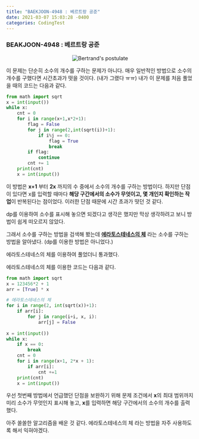 ```yaml
---
title: "BAEKJOON-4948 : 베르트랑 공준"
date: 2021-03-07 15:03:28 -0400
categories: CodingTest
---
```


### BEAKJOON-4948 : 베르트랑 공준
<center><img alt="Bertrand's postulate" src="https://res.cloudinary.com/code9b2n/image/upload/v1615105415/baekjoon/baek-4948-%EB%B2%A0%EB%A5%B4%ED%8A%B8%EB%9E%91_%EA%B3%B5%EC%A4%80.png"></center>

이 문제는 단순히 소수의 개수를 구하는 문제가 아니다.
매우 일반적인 방법으로 소수의 개수를 구했다면 시간초과가 떳을 것이다. (내가 그랬다 ㅠㅠ)
내가 이 문제를 처음 풀었을 때의 코드는 다음과 같다.

```python
from math import sqrt
x = int(input())
while x:
    cnt = 0
    for i in range(x+1,x*2+1):
        flag = False
        for j in range(2,int(sqrt(i))+1):
            if i%j == 0:
                flag = True
                break
        if flag:
            continue
        cnt += 1
    print(cnt)
    x = int(input())
```

이 방법은 **x+1** 부터 **2x** 까지의 수 중에서 소수의 개수를 구하는 방법이다. 하지만 단점이 있다면 x를 입력할 때마다 **해당 구간에서의 소수가 무엇이고, 몇 개인지 확인하는 작업**이 반복된다는 점이었다. 이러한 단점 때문에 시간 초과가 떳던 것 같다.

dp를 이용하여 소수를 표시해 놓으면 되겠다고 생각은 했지만 막상 생각하려고 보니 방법이 쉽게 떠오르지 않았다.

그래서 소수를 구하는 방법을 검색해 봤는데 [**에라토스테네스의 체**](https://9b2n.github.io/algorithm/Algo-Sieve_of_Eratosthenes/) 라는 소수를 구하는 방법을 알아냈다. (dp를 이용한 방법은 아니었다.)

에라토스테네스의 체를 이용하여 풀었더니 통과했다.

에라토스테네스의 체를 이용한 코드는 다음과 같다.

```python
from math import sqrt
x = 123456*2 + 1
arr = [True] * x

# 에라토스테네스의 체
for i in range(2, int(sqrt(x))+1):
    if arr[i]:
        for j in range(i+i, x, i):
            arr[j] = False
            
x = int(input())
while x:
    if x == 0:
        break
    cnt = 0
    for i in range(x+1, 2*x + 1):
        if arr[i]:
            cnt +=1
    print(cnt)
    x = int(input())
```

우선 첫번째 방법에서 언급했던 단점을 보완하기 위해 문제 조건에서 **x**의 최대 범위까지 미리 소수가 무엇인지 표시해 놓고, **x**를 입력하면 해당 구간에서의 소수의 개수를 출력했다.



아주 쏠쏠한 알고리즘을 배운 것 같다. 에라토스테네스의 체 라는 방법을 자주 사용하도록 해서 익혀야겠다.